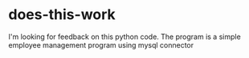 # does-this-work
I'm looking for feedback on this python code. The program is a simple employee management program using mysql connector
